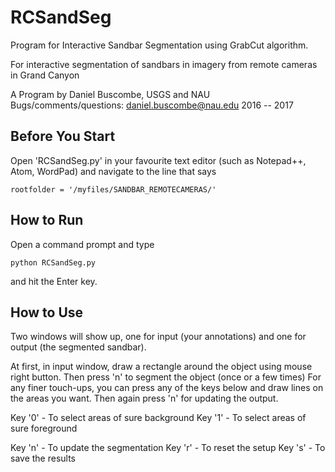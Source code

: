 # RCSandSeg
Program for Interactive Sandbar Segmentation using GrabCut algorithm.

For interactive segmentation of sandbars in imagery from remote cameras in Grand Canyon

A Program by Daniel Buscombe, USGS and NAU
Bugs/comments/questions: daniel.buscombe@nau.edu
2016 -- 2017

## Before You Start
Open 'RCSandSeg.py' in your favourite text editor (such as Notepad++, Atom, WordPad) and navigate to the line that says

```
rootfolder = '/myfiles/SANDBAR_REMOTECAMERAS/'
```

## How to Run
Open a command prompt and type

```
python RCSandSeg.py
``` 

and hit the Enter key.

## How to Use
Two windows will show up, one for input (your annotations) and one for output (the segmented sandbar).

At first, in input window, draw a rectangle around the object using
mouse right button. Then press 'n' to segment the object (once or a few times)
For any finer touch-ups, you can press any of the keys below and draw lines on
the areas you want. Then again press 'n' for updating the output.

Key '0' - To select areas of sure background
Key '1' - To select areas of sure foreground

Key 'n' - To update the segmentation
Key 'r' - To reset the setup
Key 's' - To save the results